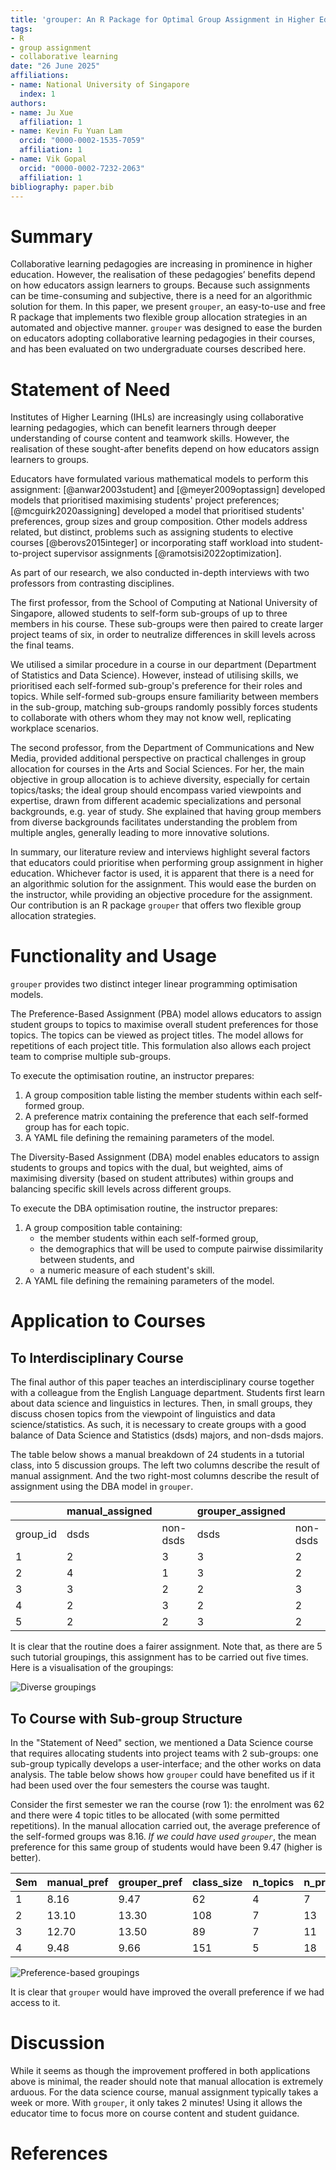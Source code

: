 ```yaml
---
title: 'grouper: An R Package for Optimal Group Assignment in Higher Education'
tags:
- R
- group assignment
- collaborative learning
date: "26 June 2025"
affiliations:
- name: National University of Singapore
  index: 1
authors:
- name: Ju Xue
  affiliation: 1
- name: Kevin Fu Yuan Lam
  orcid: "0000-0002-1535-7059"
  affiliation: 1
- name: Vik Gopal
  orcid: "0000-0002-7232-2063"
  affiliation: 1
bibliography: paper.bib
---
```


# Summary

Collaborative learning pedagogies are increasing in prominence in higher
education. However, the realisation of these pedagogies’ benefits depend on how
educators assign learners to groups. Because such assignments can be
time-consuming and subjective, there is a need for an algorithmic solution for
them. In this paper, we present `grouper`, an easy-to-use and free R package
that implements two flexible group allocation strategies in an automated and
objective manner. `grouper` was designed to ease the burden on educators
adopting collaborative learning pedagogies in their courses, and has been
evaluated on two undergraduate courses described here. 

# Statement of Need

Institutes of Higher Learning (IHLs) are increasingly using collaborative
learning pedagogies, which can benefit learners through deeper understanding of
course content and teamwork skills. However, the realisation of these
sought-after benefits depend on how educators assign learners to groups.

Educators have formulated various mathematical models to perform this
assignment: [@anwar2003student] and [@meyer2009optassign] developed models that
prioritised maximising students' project preferences; [@mcguirk2020assigning]
developed a model that prioritised students' preferences, group sizes and group
composition. Other models address related, but distinct, problems such as
assigning students to elective courses [@berovs2015integer] or incorporating
staff workload into student-to-project supervisor assignments
[@ramotsisi2022optimization].

As part of our research, we also conducted in-depth interviews with two
professors from contrasting disciplines.

The first professor, from the School of Computing at National University of
Singapore, allowed students to self-form sub-groups of up to three members in
his course. These sub-groups were then paired to create larger project teams of
six, in order to neutralize differences in skill levels across the final teams.

We utilised a similar procedure in a course in our department (Department of
Statistics and Data Science). However, instead of utilising skills, we
prioritised  each self-formed sub-group's preference for their roles and
topics. While self-formed sub-groups ensure familiarity between members in the
sub-group, matching sub-groups randomly possibly forces students to collaborate
with others whom they may not know well, replicating workplace scenarios.

The second professor, from the Department of Communications and New Media,
provided additional perspective on practical challenges in group allocation for
courses in the Arts and Social Sciences. For her, the main objective in group
allocation is to achieve diversity, especially for certain topics/tasks; the
ideal group should encompass varied viewpoints and expertise, drawn from
different academic specializations and personal backgrounds, e.g. year of
study. She explained that having group members from diverse backgrounds
facilitates understanding the problem from multiple angles, generally leading
to more innovative solutions.

In summary, our literature review and interviews highlight several factors that
educators could prioritise when performing group assignment in higher
education. Whichever factor is used, it is apparent that there is a need for an
algorithmic solution for the assignment. This would ease the burden on the
instructor, while providing an objective procedure for the assignment. Our
contribution is an R package `grouper` that offers two flexible group
allocation strategies.

# Functionality and Usage

`grouper` provides two distinct integer linear programming optimisation models.

The Preference-Based Assignment (PBA) model allows educators to assign student
groups to topics to maximise overall student preferences for those topics. The
topics can be viewed as project titles. The model allows for repetitions of
each project title. This formulation also allows each project team to comprise
multiple sub-groups.

To execute the optimisation routine, an instructor prepares:

1.  A group composition table listing the member students within each
    self-formed group.
2.  A preference matrix containing the preference that each self-formed
    group has for each topic.
3.  A YAML file defining the remaining parameters of the model.

The Diversity-Based Assignment (DBA) model enables educators to assign students
to groups and topics with the dual, but weighted, aims of maximising diversity
(based on student attributes) within groups and balancing specific skill levels
across different groups. 

To execute the DBA optimisation routine, the instructor prepares:

1.  A group composition table containing:
    -   the member students within each self-formed group,
    -   the demographics that will be used to compute pairwise
        dissimilarity between students, and
    -   a numeric measure of each student's skill.
2.  A YAML file defining the remaining parameters of the model.

# Application to Courses

## To Interdisciplinary Course

The final author of this paper teaches an interdisciplinary course together
with a colleague from the English Language department. Students first learn
about data science and linguistics in lectures. Then, in small groups, they
discuss chosen topics from the viewpoint of linguistics and data
science/statistics. As such, it is necessary to create groups with a good
balance of Data Science and Statistics (dsds) majors, and non-dsds majors.

The table below shows a manual breakdown of 24 students in a tutorial class,
into 5 discussion groups. The left two columns describe the result of manual
assignment. And the two right-most columns describe the result of assignment
using the DBA model in `grouper`.

|          | manual_assigned |          | grouper_assigned |          |
|----------|-----------------|----------|------------------|----------|
| group_id | dsds            | non-dsds | dsds             | non-dsds |
| 1        | 2               | 3        | 3                | 2        |
| 2        | 4               | 1        | 3                | 2        |
| 3        | 3               | 2        | 2                | 3        |
| 4        | 2               | 3        | 2                | 2        |
| 5        | 2               | 2        | 3                | 2        |

It is clear that the routine does a fairer assignment. Note that, as there are
5 such tutorial groupings, this assignment has to be carried out five times.
Here is a visualisation of the groupings:

![Diverse groupings](dba_example_hs.png)

## To Course with Sub-group Structure

In the "Statement of Need" section, we mentioned a Data Science course that
requires allocating students into project teams with 2 sub-groups: one
sub-group typically develops a user-interface; and the other works on data
analysis. The table below shows how `grouper` could have benefited us if it had
been used over the four semesters the course was taught.

Consider the first semester we ran the course (row 1): the enrolment was
62 and there were 4 topic titles to be allocated (with some permitted
repetitions). In the manual allocation carried out, the average
preference of the self-formed groups was 8.16. *If we could have used
`grouper`*, the mean preference for this same group of students would
have been 9.47 (higher is better).

| Sem | manual_pref | grouper_pref | class_size | n_topics | n_project_teams |
|-----|-------------|--------------|------------|----------|-----------------|
| 1   |  8.16       |  9.47        | 62         | 4        | 7               |
| 2   | 13.10       | 13.30        | 108        | 7        | 13              |
| 3   | 12.70       | 13.50        | 89         | 7        | 11              |
| 4   |  9.48       |  9.66        | 151        | 5        | 18              |

![Preference-based groupings](pba_example_ds.png)

It is clear that `grouper` would have improved the overall preference if we had
access to it.

# Discussion

While it seems as though the improvement proffered in both applications above
is minimal, the reader should note that manual allocation is extremely arduous.
For the data science course, manual assignment typically takes a week or more.
With `grouper`, it only takes 2 minutes! Using it allows the educator time to
focus more on course content and student guidance.

# References
